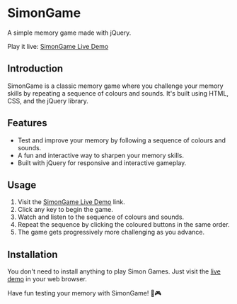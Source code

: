 # SimonGame

A simple memory game made with jQuery.

Play it live: [SimonGame Live Demo](https://abhisheksunda2000.github.io/SimonGame/)

## Introduction

SimonGame is a classic memory game where you challenge your memory skills by repeating a sequence of colours and sounds. It's built using HTML, CSS, and the jQuery library.

## Features

- Test and improve your memory by following a sequence of colours and sounds.
- A fun and interactive way to sharpen your memory skills.
- Built with jQuery for responsive and interactive gameplay.

## Usage

1. Visit the [SimonGame Live Demo](https://abhisheksunda2000.github.io/SimonGame/) link.
2. Click any key to begin the game.
3. Watch and listen to the sequence of colours and sounds.
4. Repeat the sequence by clicking the coloured buttons in the same order.
5. The game gets progressively more challenging as you advance.

## Installation

You don't need to install anything to play Simon Games. Just visit the [live demo](https://abhisheksunda2000.github.io/SimonGame/) in your web browser.

Have fun testing your memory with SimonGame! 🧠🎮
